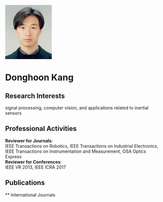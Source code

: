 ![fig](https://raw.githubusercontent.com/kimbabmoowoo/kimbabmoowoo.github.io/master/dhk5.jpg)
# Donghoon Kang  
## Research Interests
signal processing, computer vision, and applications related to inertial sensors  

## Professional Activities  
**Reviewer for Journals**:   
IEEE Transactions on Robotics, IEEE Transactions on Industrial Electronics, IEEE Transactions on Instrumentation and Measurement, OSA Optics Express   
**Reviewer for Conferences**:  
IEEE VR 2013, IEEE ICRA 2017

## Publications  
** International Journals
